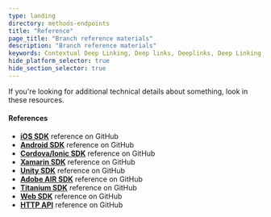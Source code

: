 ```yaml
---
type: landing
directory: methods-endpoints
title: "Reference"
page_title: "Branch reference materials"
description: "Branch reference materials"
keywords: Contextual Deep Linking, Deep links, Deeplinks, Deep Linking, Deeplinking, Deferred Deep Linking, Deferred Deeplinking, Google App Indexing, Google App Invites, Apple Universal Links, Android App Links, Apple Spotlight Search, Facebook App Links, AppLinks, Deepviews, Deep views, Dashboard, iOS9
hide_platform_selector: true
hide_section_selector: true
---
```


If you're looking for additional technical details about something, look in these resources.

#### References
-  **[iOS SDK](https://github.com/BranchMetrics/iOS-Deferred-Deep-Linking-SDK)** reference on GitHub
-  **[Android SDK](https://github.com/BranchMetrics/Android-Deferred-Deep-Linking-SDK)** reference on GitHub
-  **[Cordova/Ionic SDK](https://github.com/BranchMetrics/Cordova-Ionic-PhoneGap-Deferred-Deep-Linking-SDK)** reference on GitHub
-  **[Xamarin SDK](https://github.com/BranchMetrics/Xamarin-Deferred-Deep-Linking-SDK)** reference on GitHub
-  **[Unity SDK](https://github.com/BranchMetrics/Unity-Deferred-Deep-Linking-SDK)** reference on GitHub
-  **[Adobe AIR SDK](https://github.com/BranchMetrics/AIR-ANE-Deferred-Deep-Linking-SDK)** reference on GitHub
-  **[Titanium SDK](https://github.com/BranchMetrics/Titanium-Deferred-Deep-Linking-SDK)** reference on GitHub
-  **[Web SDK](https://github.com/BranchMetrics/Smart-App-Banner-Deep-Linking-Web-SDK)** reference on GitHub
-  **[HTTP API](https://github.com/BranchMetrics/Deferred-Deep-Linking-Public-API)** reference on GitHub